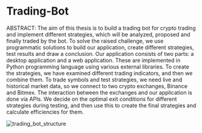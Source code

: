 # Trading-Bot
ABSTRACT: The aim of this thesis is to build a trading bot for crypto trading and implement different strategies, which will be analyzed, proposed and finally traded by the bot. To solve the raised challenge, we use programmatic solutions to build our application, create different strategies, test results and draw a conclusion. Our application consists of two parts: a desktop application and a web application. These are implemented in Python programming language using various external libraries. To create the strategies, we have examined different trading indicators, and then we combine them.  To trade symbols and test strategies, we need live and historical market data, so we connect to two crypto exchanges, Binance and Bitmex. The interaction between the exchanges and our application is done via APIs. We decide on the optimal exit conditions for different strategies during testing, and then use this to create the final strategies and calculate efficiencies for them.

![trading_bot_structure](https://user-images.githubusercontent.com/81248866/178658831-b648ee1b-82d2-43e8-a36e-66ee0b1785f1.jpg)
